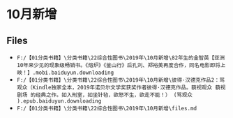 # 10月新增

## Files

- `F:/【01分类书籍】\分类书籍\22综合性图书\2019年\10月新增\82年生的金智英【亚洲10年来少见的现象级畅销书。《熔炉》《釜山行》后孔刘、郑裕美再度合作，同名电影即将上映！】.mobi.baiduyun.downloading`
- `F:/【01分类书籍】\分类书籍\22综合性图书\2019年\10月新增\彼得·汉德克作品2：骂观众（Kindle独家全本，2019年诺贝尔文学奖获奖作者彼得·汉德克作品。藐视观众 藐视剧场 的经典之作。如入刑室，如坐针毡，欲怒不生，欲走不能！） (骂观众 ).epub.baiduyun.downloading`
- `F:/【01分类书籍】\分类书籍\22综合性图书\2019年\10月新增\files.md`
